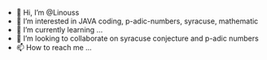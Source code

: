 - 👋 Hi, I’m @Linouss
- 👀 I’m interested in JAVA coding, p-adic-numbers, syracuse, mathematic
- 🌱 I’m currently learning ...
- 💞️ I’m looking to collaborate on syracuse conjecture and p-adic numbers
- 📫 How to reach me ...

